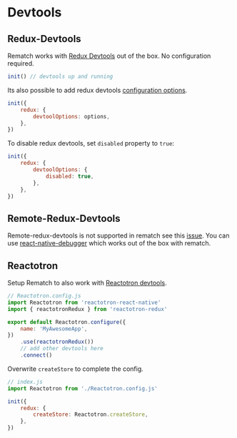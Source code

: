# Devtools

## Redux-Devtools

Rematch works with [Redux Devtools](https://github.com/zalmoxisus/redux-devtools-extension) out of the box. No configuration required.

```javascript
init() // devtools up and running
```

Its also possible to add redux devtools [configuration options](https://github.com/zalmoxisus/redux-devtools-extension/blob/master/docs/API/Arguments.md).

```javascript
init({
	redux: {
		devtoolOptions: options,
	},
})
```

To disable redux devtools, set `disabled` property to `true`:

```javascript
init({
	redux: {
		devtoolOptions: {
			disabled: true,
		},
	},
})
```

## Remote-Redux-Devtools

Remote-redux-devtools is not supported in rematch see this [issue](https://github.com/rematch/rematch/issues/419).
You can use [react-native-debugger](https://github.com/jhen0409/react-native-debugger) which works out of the box with rematch.

## Reactotron

Setup Rematch to also work with [Reactotron devtools](https://github.com/infinitered/reactotron).

```javascript
// Reactotron.config.js
import Reactotron from 'reactotron-react-native'
import { reactotronRedux } from 'reactotron-redux'

export default Reactotron.configure({
	name: 'MyAwesomeApp',
})
	.use(reactotronRedux())
	// add other devtools here
	.connect()
```

Overwrite `createStore` to complete the config.

```javascript
// index.js
import Reactotron from './Reactotron.config.js'

init({
	redux: {
		createStore: Reactotron.createStore,
	},
})
```
